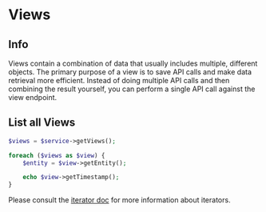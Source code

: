 # Views

## Info

Views contain a combination of data that usually includes multiple, different objects. The primary purpose of a view is to save API calls and make data retrieval more efficient. Instead of doing multiple API calls and then combining the result yourself, you can perform a single API call against the view endpoint.

## List all Views

```php
$views = $service->getViews();

foreach ($views as $view) {
	$entity = $view->getEntity();

    echo $view->getTimestamp();
}
 ```

Please consult the [iterator doc](docs/userguide/Iterators.md) for more information about iterators.
